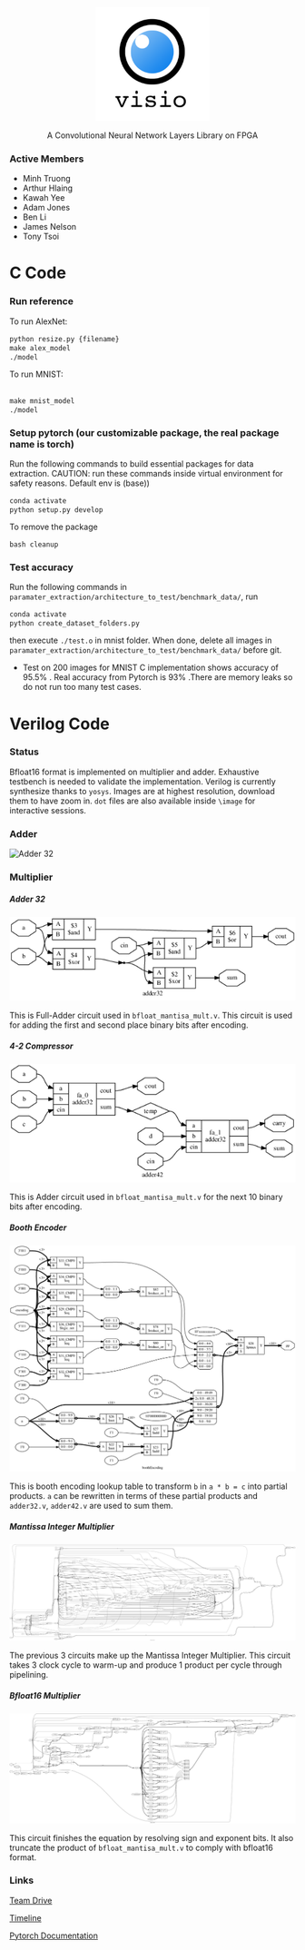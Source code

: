 <p align="center">
<img src="./image/icon.png" alt="drawing" width="200"/>
</p>
<p align="center">
A Convolutional Neural Network Layers Library on FPGA
</p>

### Active Members
* Minh Truong
* Arthur Hlaing
* Kawah Yee
* Adam Jones
* Ben Li
* James Nelson
* Tony Tsoi

# C Code
### Run reference
To run AlexNet:

```
python resize.py {filename}
make alex_model
./model
```

To run MNIST:

```

make mnist_model
./model
```
### Setup pytorch (our customizable package, the real package name is torch)
Run the following commands to build essential packages for data extraction.
CAUTION: run these commands inside virtual environment for safety reasons. Default env is (base))
````
conda activate
python setup.py develop
````
To remove the package
````
bash cleanup
````

### Test accuracy
Run the following commands
in ````paramater_extraction/architecture_to_test/benchmark_data/````, run
````
conda activate
python create_dataset_folders.py
````
then execute ````./test.o```` in mnist folder. When done, delete all images in ````paramater_extraction/architecture_to_test/benchmark_data/````
before git.

* Test on 200 images for MNIST C implementation shows accuracy of 95.5% . Real
accuracy from Pytorch is 93% .There are memory leaks so do not run too many test cases.

# Verilog Code
### Status
Bfloat16 format is implemented on multiplier and adder. Exhaustive testbench is needed
to validate the implementation. Verilog is currently synthesize thanks to ````yosys````.
Images are at highest resolution, download them to have zoom in. ````dot```` files are
also available inside ````\image```` for interactive sessions.

### Adder
![Adder 32](./image/add.jpg)

### Multiplier
##### Adder 32
![Adder 32](./image/32.jpg)

This is Full-Adder circuit used in ````bfloat_mantisa_mult.v````. This circuit is
used for adding the first and second place binary bits after encoding.

##### 4-2 Compressor
![Adder 42](./image/42.jpg)

This is Adder circuit used in ````bfloat_mantisa_mult.v```` for the next 10 binary bits
after encoding.

##### Booth Encoder
![Booth encoder](./image/encoder.jpg)

This is booth encoding lookup table to transform ````b```` in ````a * b = c````
into partial products. ````a```` can be rewritten in terms of these partial products
and ````adder32.v````, ````adder42.v```` are used to sum them.

##### Mantissa Integer Multiplier
![mantissa](./image/mantisa.jpg)

The previous 3 circuits make up the Mantissa Integer Multiplier. This circuit takes
3 clock cycle to warm-up and produce 1 product per cycle through pipelining.

##### Bfloat16 Multiplier
![mult](./image/mult.jpg)

This circuit finishes the equation by resolving sign and exponent bits. It also
truncate the product of ````bfloat_mantisa_mult.v```` to comply with bfloat16 format.

### Links
[Team Drive](https://drive.google.com/drive/u/0/folders/0ANe2ju35xsddUk9PVA)

[Timeline](https://docs.google.com/spreadsheets/d/1Jvismn1Z5gcMJbm1m1PkuQDigpMFATq9cbqUX1LdR5o/edit?usp=drive_web&ouid=102807836831655614610)

[Pytorch Documentation](https://pytorch.org/docs/stable/index.html)
